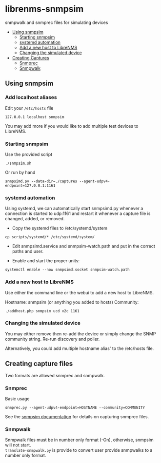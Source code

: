 # librenms-snmpsim
snmpwalk and snmprec files for simulating devices

 * [Using snmpsim](#using-snmpsim)
     * [Starting snmpsim](#starting-snmpsim)
     * [systemd automation](#systemd-automation)
     * [Add a new host to LibreNMS](#add-a-new-host-to-librenms)
     * [Changing the simulated device](#changing-the-simulated-device)
 * [Creating Captures](#creating-capture-files)
     * [Snmprec](#snmprec)
     * [Snmpwalk](#snmpwalk)

## Using snmpsim

### Add localhost aliases
Edit your `/etc/hosts` file
```
127.0.0.1 localhost snmpsim
```
You may add more if you would like to add multiple test devices to LibreNMS.

### Starting snmpsim
Use the provided script
```
./snmpsim.sh
```

Or run by hand
```
snmpsimd.py --data-dir=./captures --agent-udpv4-endpoint=127.0.0.1:1161
```

### systemd automation
Using systemd, we can automatically start snmpsimd.py whenever a connection is started to udp:1161
and restart it whenever a capture file is changed, added, or removed.

 * Copy the systemd files to /etc/systemd/system
```
cp scripts/systemd/* /etc/systemd/system/
```
 * Edit snmpsimd.service and snmpsim-watch.path and put in the correct paths and user.

 * Enable and start the proper units:
```
systemctl enable --now snmpsimd.socket snmpsim-watch.path
```


### Add a new host to LibreNMS
Use either the command line or the webui to add a new host to LibreNMS.

Hostname: snmpsim (or anything you added to hosts)
Community: <The name of the file you want to simulate>

```
./addhost.php snmpsim ucd v2c 1161

```


### Changing the simulated device

You may either remove then re-add the device or simply change the SNMP community string.
Re-run discovery and poller.

Alternatively, you could add multiple hostname alias' to the /etc/hosts file.


## Creating capture files

Two formats are allowed snmprec and snmpwalk.

### Snmprec
Basic usage
```
snmprec.py --agent-udpv4-endpoint=HOSTNAME --community=COMMUNITY
```
See the [snmpsim documentation](http://snmpsim.sourceforge.net/snapshotting.html) for details on capturing snmprec files.

### Snmpwalk
Snmpwalk files must be in number only format (-On), otherwise, snmpsim will not start.  
`translate-snmpwalk.py` is provide to convert user provide snmpwalks to a number only format.
